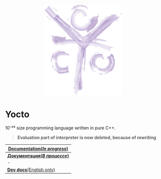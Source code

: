 <p align="center">
    <img src="img/Yocto.png" width="250">    
</p>

# Yocto

10⁻²⁴ size programming language written in pure C++.

> __Evaluation part of interpreter is now deleted, because of rewriting__

| [__Documentation(*In progress*)__](docs/en_docs/getting_started.md) |
| - |
| [__Документация(*В процессе*)__](docs/ru_docs/getting_started.md) |
| - |
| [__Dev docs__(English only)](docs/dev_docs/getting_started.md) |
